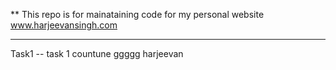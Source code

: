 **
This repo is for mainataining code for my personal website www.harjeevansingh.com

-----
Task1  --
 task 1 countune ggggg
 harjeevan